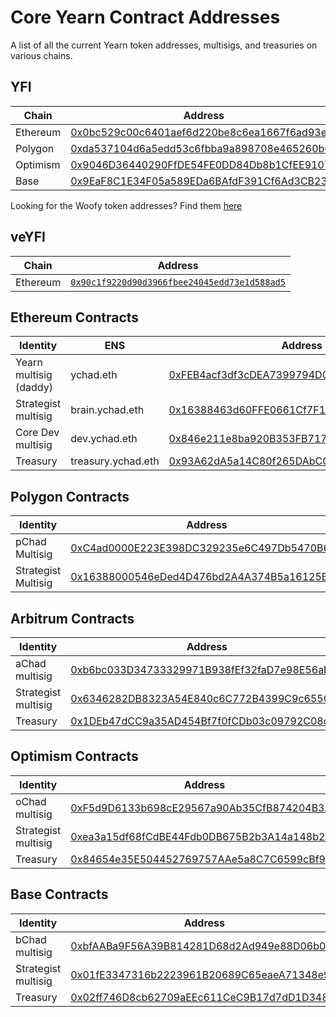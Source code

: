 # Core Yearn Contract Addresses

A list of all the current Yearn token addresses, multisigs, and treasuries on various chains.

## YFI

| Chain          | Address                                    |
| ---------------| ------------------------------------------ |
| Ethereum       | [0x0bc529c00c6401aef6d220be8c6ea1667f6ad93e](https://etherscan.io/token/0x0bc529c00c6401aef6d220be8c6ea1667f6ad93e) |
| Polygon        | [0xda537104d6a5edd53c6fbba9a898708e465260b6](https://polygonscan.com/token/0xda537104d6a5edd53c6fbba9a898708e465260b6) |
| Optimism       | [0x9046D36440290FfDE54FE0DD84Db8b1CfEE9107B](https://optimistic.etherscan.io/token/0x9046d36440290ffde54fe0dd84db8b1cfee9107b) |
| Base           | [0x9EaF8C1E34F05a589EDa6BAfdF391Cf6Ad3CB239](https://basescan.org/token/0x9eaf8c1e34f05a589eda6bafdf391cf6ad3cb239) |

Looking for the Woofy token addresses? Find them [here](/resources/deprecated/woofy)

## veYFI

| Chain          | Address                                    |
| ---------------| ------------------------------------------ |
| Ethereum       | [`0x90c1f9220d90d3966fbee24045edd73e1d588ad5`](https://etherscan.io/address/0x90c1f9220d90d3966fbee24045edd73e1d588ad5) |

## Ethereum Contracts

| Identity               | ENS                   | Address                                    |
| ---------------------- | --------------------- | ------------------------------------------ |
| Yearn multisig (daddy) | ychad.eth             | [0xFEB4acf3df3cDEA7399794D0869ef76A6EfAff52](https://etherscan.io/address/0xFEB4acf3df3cDEA7399794D0869ef76A6EfAff52) |
| Strategist multisig    | brain.ychad.eth       | [0x16388463d60FFE0661Cf7F1f31a7D658aC790ff7](https://etherscan.io/address/0x16388463d60FFE0661Cf7F1f31a7D658aC790ff7) |
| Core Dev multisig      | dev.ychad.eth         | [0x846e211e8ba920B353FB717631C015cf04061Cc9](https://etherscan.io/address/0x846e211e8ba920B353FB717631C015cf04061Cc9) |
| Treasury               | treasury.ychad.eth    | [0x93A62dA5a14C80f265DAbC077fCEE437B1a0Efde](https://etherscan.io/address/0x93A62dA5a14C80f265DAbC077fCEE437B1a0Efde) |

## Polygon Contracts

| Identity               | Address                                    |
| ---------------------- | ------------------------------------------ |
| pChad Multisig         | [0xC4ad0000E223E398DC329235e6C497Db5470B626](https://polygonscan.com/address/0xC4ad0000E223E398DC329235e6C497Db5470B626) |
| Strategist Multisig    | [0x16388000546eDed4D476bd2A4A374B5a16125Bc1](https://polygonscan.com/address/0x16388000546eDed4D476bd2A4A374B5a16125Bc1) |

## Arbitrum Contracts

| Identity               | Address                                    |
| ---------------------- | ------------------------------------------ |
| aChad multisig         | [0xb6bc033D34733329971B938fEf32faD7e98E56aD](https://arbiscan.io/address/0xb6bc033D34733329971B938fEf32faD7e98E56aD) |
| Strategist multisig    | [0x6346282DB8323A54E840c6C772B4399C9c655C0d](https://arbiscan.io/address/0x6346282DB8323A54E840c6C772B4399C9c655C0d) |
| Treasury               | [0x1DEb47dCC9a35AD454Bf7f0fCDb03c09792C08c1](https://arbiscan.io/address/0x1DEb47dCC9a35AD454Bf7f0fCDb03c09792C08c1) |

## Optimism Contracts

| Identity               | Address                                    |
| ---------------------- | ------------------------------------------ |
| oChad multisig    | [0xF5d9D6133b698cE29567a90Ab35CfB874204B3A7](https://optimistic.etherscan.io/address/0xF5d9D6133b698cE29567a90Ab35CfB874204B3A7) |
| Strategist multisig    | [0xea3a15df68fCdBE44Fdb0DB675B2b3A14a148b26](https://optimistic.etherscan.io/address/0xea3a15df68fCdBE44Fdb0DB675B2b3A14a148b26) |
| Treasury               | [0x84654e35E504452769757AAe5a8C7C6599cBf954](https://optimistic.etherscan.io/address/0x84654e35E504452769757AAe5a8C7C6599cBf954) |

## Base Contracts

| Identity              | Address                                    |
| --------------------- | ------------------------------------------ |
| bChad multisig        | [0xbfAABa9F56A39B814281D68d2Ad949e88D06b02E](https://basescan.org/address/0xbfAABa9F56A39B814281D68d2Ad949e88D06b02E) |
| Strategist multisig   | [0x01fE3347316b2223961B20689C65eaeA71348e93](https://basescan.org/address/0x01fE3347316b2223961B20689C65eaeA71348e93) |
| Treasury              | [0x02ff746D8cb62709aEEc611CeC9B17d7dD1D3480](https://basescan.org/address/0x02ff746D8cb62709aEEc611CeC9B17d7dD1D3480) |
